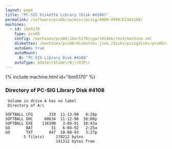 ```yaml
---
layout: page
title: "PC-SIG Diskette Library (Disk #4108)"
permalink: /software/pcx86/sw/misc/pcsig/4000-4999/DISK4108/
machines:
  - id: ibm5170
    type: pcx86
    config: /machines/pcx86/ibm/5170/cga/1024kb/rev3/machine.xml
    diskettes: /machines/pcx86/diskettes.json,/disks/pcsigdisks/pcx86/diskettes.json
    autoGen: true
    autoMount:
      B: "PC-SIG Library Disk #4108"
    autoType: $date\r$time\rB:\rDIR\r
---
```


{% include machine.html id="ibm5170" %}

### Directory of PC-SIG Library Disk #4108

     Volume in drive A has no label
     Directory of A:\

    SOFTBALL CFG       310  11-13-90   8:28p
    SOFTBALL DOC     60634  11-12-90  10:08p
    SOFTBALL EXE    116390   3-09-91  10:43a
    GO       BAT        31   6-04-92   2:25a
    GO       TXT       847  10-08-93   3:27p
            5 file(s)     178212 bytes
                          141312 bytes free
